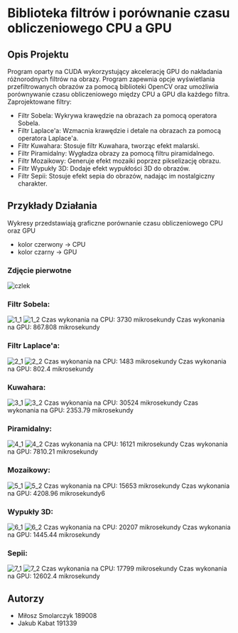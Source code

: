 # Biblioteka filtrów i porównanie czasu obliczeniowego CPU a GPU

## Opis Projektu
Program oparty na CUDA wykorzystujący akcelerację GPU do nakładania różnorodnych filtrów na obrazy. Program zapewnia opcje wyświetlania przefiltrowanych obrazów za pomocą biblioteki OpenCV oraz umożliwia porównywanie czasu obliczeniowego między CPU a GPU dla każdego filtra.
Zaprojektowane filtry:
- Filtr Sobela: Wykrywa krawędzie na obrazach za pomocą operatora Sobela.
- Filtr Laplace'a: Wzmacnia krawędzie i detale na obrazach za pomocą operatora Laplace'a.
- Filtr Kuwahara: Stosuje filtr Kuwahara, tworząc efekt malarski.
- Filtr Piramidalny: Wygładza obrazy za pomocą filtru piramidalnego.
- Filtr Mozaikowy: Generuje efekt mozaiki poprzez pikselizację obrazu.
- Filtr Wypukły 3D: Dodaje efekt wypukłości 3D do obrazów.
- Filtr Sepii: Stosuje efekt sepia do obrazów, nadając im nostalgiczny charakter.

## Przykłady Działania

Wykresy przedstawiają graficzne porównanie czasu obliczeniowego CPU oraz GPU
- kolor czerwony -> CPU
- kolor czarny -> GPU

### Zdjęcie pierwotne

![czlek](https://github.com/SamePinchy/Biblioteka-filtr-w-i-por-wnanie-czasu-obliczeniowego-CPU-a-GPU/assets/106782201/3e4cb4a9-9d27-4e1f-b40d-aa1db383f44b)

### Filtr Sobela:

![1_1](https://github.com/SamePinchy/Biblioteka-filtr-w-i-por-wnanie-czasu-obliczeniowego-CPU-a-GPU/assets/106782201/2eb4a6b5-d835-499a-ac1c-a4ab8801de9e)
![1_2](https://github.com/SamePinchy/Biblioteka-filtr-w-i-por-wnanie-czasu-obliczeniowego-CPU-a-GPU/assets/106782201/695c3eee-19c3-448c-8bcb-031e19870cd4)
Czas wykonania na CPU: 3730 mikrosekundy
Czas wykonania na GPU: 867.808 mikrosekundy

### Filtr Laplace'a:

![2_1](https://github.com/SamePinchy/Biblioteka-filtr-w-i-por-wnanie-czasu-obliczeniowego-CPU-a-GPU/assets/106782201/b31259cf-102a-4b8f-8011-08e48ff2f26e)
![2_2](https://github.com/SamePinchy/Biblioteka-filtr-w-i-por-wnanie-czasu-obliczeniowego-CPU-a-GPU/assets/106782201/c9834e34-6dee-4064-9f8a-5e8fbecc1e09)
Czas wykonania na CPU: 1483 mikrosekundy
Czas wykonania na GPU: 802.4 mikrosekundy

### Kuwahara:

![3_1](https://github.com/SamePinchy/Biblioteka-filtr-w-i-por-wnanie-czasu-obliczeniowego-CPU-a-GPU/assets/106782201/1065d11a-a433-403a-ba56-cb2833f2766b)
![3_2](https://github.com/SamePinchy/Biblioteka-filtr-w-i-por-wnanie-czasu-obliczeniowego-CPU-a-GPU/assets/106782201/7883ca0c-c4ab-4ac7-ae80-c3af20f0251f)
Czas wykonania na CPU: 30524 mikrosekundy
Czas wykonania na GPU: 2353.79 mikrosekundy

### Piramidalny:

![4_1](https://github.com/SamePinchy/Biblioteka-filtr-w-i-por-wnanie-czasu-obliczeniowego-CPU-a-GPU/assets/106782201/4413c965-623e-43f0-99e8-f46a51632a6b)
![4_2](https://github.com/SamePinchy/Biblioteka-filtr-w-i-por-wnanie-czasu-obliczeniowego-CPU-a-GPU/assets/106782201/0c4042d4-f504-4a66-876a-24a25af8e6d5)
Czas wykonania na CPU: 16121 mikrosekundy
Czas wykonania na GPU: 7810.21 mikrosekundy

### Mozaikowy:

![5_1](https://github.com/SamePinchy/Biblioteka-filtr-w-i-por-wnanie-czasu-obliczeniowego-CPU-a-GPU/assets/106782201/16a82f0a-2e37-4076-9289-6a9ca9c21c45)
![5_2](https://github.com/SamePinchy/Biblioteka-filtr-w-i-por-wnanie-czasu-obliczeniowego-CPU-a-GPU/assets/106782201/032a8852-4420-4068-922f-1a327f44176f)
Czas wykonania na CPU: 15653 mikrosekundy
Czas wykonania na GPU: 4208.96 mikrosekundy6

### Wypukły 3D:

![6_1](https://github.com/SamePinchy/Biblioteka-filtr-w-i-por-wnanie-czasu-obliczeniowego-CPU-a-GPU/assets/106782201/f79748d6-9a27-4b25-8fe2-a87487e2770e)
![6_2](https://github.com/SamePinchy/Biblioteka-filtr-w-i-por-wnanie-czasu-obliczeniowego-CPU-a-GPU/assets/106782201/a6d8818e-1587-49f6-a38d-bfdf6918b76a)
Czas wykonania na CPU: 20207 mikrosekundy
Czas wykonania na GPU: 1445.44 mikrosekundy

### Sepii:

![7_1](https://github.com/SamePinchy/Biblioteka-filtr-w-i-por-wnanie-czasu-obliczeniowego-CPU-a-GPU/assets/106782201/11bc2ae0-e0e8-4cfd-bc02-2f4b8af0f2cc)
![7_2](https://github.com/SamePinchy/Biblioteka-filtr-w-i-por-wnanie-czasu-obliczeniowego-CPU-a-GPU/assets/106782201/6d97371d-5fae-4850-af48-6c2d72db6376)
Czas wykonania na CPU: 17799 mikrosekundy
Czas wykonania na GPU: 12602.4 mikrosekundy

## Autorzy
- Miłosz Smolarczyk 189008
- Jakub Kabat 191339

